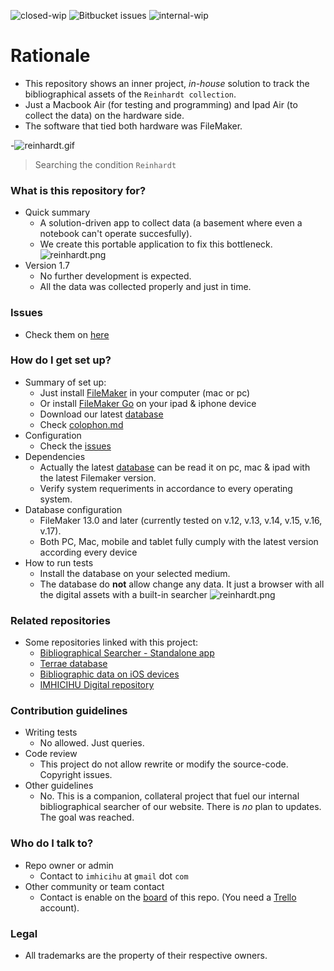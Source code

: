 ![closed-wip](https://bitbucket.org/repo/ekyaeEE/images/3278295154-status_archived.png)
![Bitbucket issues](https://bitbucket.org/repo/ekyaeEE/images/1555006384-issues_closed.png)
![internal-wip](https://bitbucket.org/repo/ekyaeEE/images/3847436881-internal_use_stable.png)

# Rationale #

* This repository shows an inner project, _in-house_ solution to track the bibliographical assets of the `Reinhardt collection`. 
* Just a Macbook Air (for testing and programming) and Ipad Air (to collect the data) on the hardware side. 
* The software that tied both hardware was FileMaker.

-![reinhardt.gif](https://bitbucket.org/repo/nrpzj4/images/962695588-2019-05-10%2013.49.19.gif)
> Searching the condition `Reinhardt`

### What is this repository for? ###

* Quick summary
     - A solution-driven app to collect data (a basement where even a notebook can't operate succesfully). 
     - We create this portable application to fix this bottleneck.    
     ![reinhardt.png](https://bitbucket.org/repo/ekyaeEE/images/2879011349-reinhardt.png)
* Version 1.7 
     - No further development is expected. 
     - All the data was collected properly and just in time.
     
### Issues ###

* Check them on [here](https://bitbucket.org/imhicihu/database-on-mobile-device/issues)

### How do I get set up? ###

* Summary of set up: 
     - Just install [FileMaker](http://www.filemaker.com/es/products/) in your computer (mac or pc)
     - Or install [FileMaker Go](https://itunes.apple.com/ar/developer/filemaker-inc/id314638464?mt=8) on your ipad & iphone device
     - Download our latest [database](https://bitbucket.org/imhicihu/database-on-mobile-device/downloads/)
     - Check [colophon.md](https://bitbucket.org/imhicihu/database-on-mobile-device/src/94a36ac2aa6df3c3aa2c181e3163af7e372907b2/colophon.md?at=master)
* Configuration
     - Check the [issues](https://bitbucket.org/imhicihu/database-on-mobile-device/issues?status=new&status=open)
* Dependencies
     - Actually the latest [database](https://bitbucket.org/imhicihu/database-on-mobile-device/downloads/) can be read it on pc, mac & ipad with the latest Filemaker version. 
     - Verify system requeriments in accordance to every operating system.
* Database configuration
     - FileMaker 13.0 and later (currently tested on v.12, v.13, v.14, v.15, v.16, v.17). 
     - Both PC, Mac, mobile and tablet fully cumply with the latest version according every device
* How to run tests
     - Install the database on your selected medium. 
     - The database do **not** allow change any data. It just a browser with all the digital assets with a built-in searcher
![reinhardt.png](https://bitbucket.org/repo/nrpzj4/images/3588203088-reinhardt.png)

### Related repositories ###

* Some repositories linked with this project:
     - [Bibliographical Searcher - Standalone app](https://bitbucket.org/imhicihu/bibliographical-searcher-stand-alone-app/)
     - [Terrae database](https://bitbucket.org/imhicihu/terrae-database/src/master/)
     - [Bibliographic data on iOS devices](https://bitbucket.org/imhicihu/bibliographic-data-on-ios-devices/)
     - [IMHICIHU Digital repository](https://bitbucket.org/digital_repository/imhicihu-digital-repository/)

### Contribution guidelines ###

* Writing tests
     - No allowed. Just queries.
* Code review
     - This project do not allow rewrite or modify the source-code. Copyright issues.
* Other guidelines
     - No. This is a companion, collateral project that fuel our internal bibliographical searcher of our website. There is _no_ plan to updates. The goal was reached.

### Who do I talk to? ###

* Repo owner or admin
     - Contact to `imhicihu` at `gmail` dot `com`
* Other community or team contact
     - Contact is enable on the [board](https://bitbucket.org/imhicihu/database-on-mobile-device/addon/trello/trello-board) of this repo. (You need a [Trello](https://trello.com/) account).
     
### Legal ###

* All trademarks are the property of their respective owners.